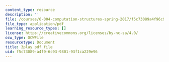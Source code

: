 ```yaml
---
content_type: resource
description: ''
file: /courses/6-004-computation-structures-spring-2017/f5c73089a4f96c93980193f1ca229e96_q38KAGAKORk.pdf
file_type: application/pdf
learning_resource_types: []
license: https://creativecommons.org/licenses/by-nc-sa/4.0/
ocw_type: OCWFile
resourcetype: Document
title: 3play pdf file
uid: f5c73089-a4f9-6c93-9801-93f1ca229e96
---
```

